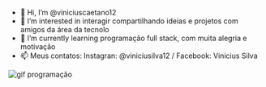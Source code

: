 - 👋 Hi, I’m @viniciuscaetano12
- 👀 I’m interested in  interagir  compartilhando ideias e projetos com amigos da área da tecnolo
- 🌱 I’m currently learning  programação full stack, com muita alegria e motivação
- 📫  Meus contatos:  Instagran: @viniciusilva12 / Facebook: Vinicius Silva

<!---
viniciuscaetano12/viniciuscaetano12 is a ✨ special ✨ repository because its `README.md` (this file) appears on your GitHub profile.
You can click the Preview link to take a look at your changes.
--->
![gif programação](https://user-images.githubusercontent.com/111949554/190880392-7d221c9f-e350-4298-bcee-2ac73cd13a17.gif)
